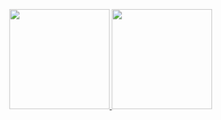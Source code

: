 <div>
  <a href="https://github.com/MathRover">
  <img height="180em" src="https://github-readme-stats.vercel.app/api?username=MathRover&show_icons=true&theme=tokyonight&include_all_commits=true&count_private=true"/>
  <img height="180em" src="https://github-readme-stats.vercel.app/api/top-langs/?username=MathRover&layout=compact&langs_count=8&theme=tokyonight"/>
</div>
<div>
    <img src="https://img.shields.io/badge/python?style=for-the-badge&logo=html5&logoColor=white" alt="">
</div>
